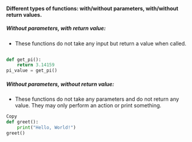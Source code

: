 #### Different types of functions: with/without parameters, with/without return values.
##### Without parameters, with return value:

- These functions do not take any input but return a value when called.

```python

def get_pi():
    return 3.14159
pi_value = get_pi()  
```
##### Without parameters, without return value:

- These functions do not take any parameters and do not return any value. They may only perform an action or print something.

```python
Copy
def greet():
    print("Hello, World!")
greet()  
```
